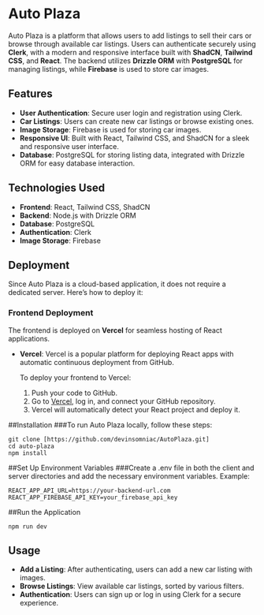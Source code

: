 # Auto Plaza

Auto Plaza is a platform that allows users to add listings to sell their cars or browse through available car listings. Users can authenticate securely using **Clerk**, with a modern and responsive interface built with **ShadCN**, **Tailwind CSS**, and **React**. The backend utilizes **Drizzle ORM** with **PostgreSQL** for managing listings, while **Firebase** is used to store car images.

## Features

- **User Authentication**: Secure user login and registration using Clerk.
- **Car Listings**: Users can create new car listings or browse existing ones.
- **Image Storage**: Firebase is used for storing car images.
- **Responsive UI**: Built with React, Tailwind CSS, and ShadCN for a sleek and responsive user interface.
- **Database**: PostgreSQL for storing listing data, integrated with Drizzle ORM for easy database interaction.

## Technologies Used

- **Frontend**: React, Tailwind CSS, ShadCN
- **Backend**: Node.js with Drizzle ORM
- **Database**: PostgreSQL
- **Authentication**: Clerk
- **Image Storage**: Firebase

## Deployment

Since Auto Plaza is a cloud-based application, it does not require a dedicated server. Here’s how to deploy it:

### Frontend Deployment

The frontend is deployed on **Vercel** for seamless hosting of React applications.

- **Vercel**: Vercel is a popular platform for deploying React apps with automatic continuous deployment from GitHub.
  
  To deploy your frontend to Vercel:
  1. Push your code to GitHub.
  2. Go to [Vercel](https://vercel.com/), log in, and connect your GitHub repository.
  3. Vercel will automatically detect your React project and deploy it.

##Installation
###To run Auto Plaza locally, follow these steps:
```
git clone [https://github.com/devinsomniac/AutoPlaza.git]
cd auto-plaza
npm install
```
##Set Up Environment Variables
###Create a .env file in both the client and server directories and add the necessary environment variables. Example:
```
REACT_APP_API_URL=https://your-backend-url.com
REACT_APP_FIREBASE_API_KEY=your_firebase_api_key

```

##Run the Application
```
npm run dev
```
## Usage

- **Add a Listing**: After authenticating, users can add a new car listing with images.
- **Browse Listings**: View available car listings, sorted by various filters.
- **Authentication**: Users can sign up or log in using Clerk for a secure experience.
